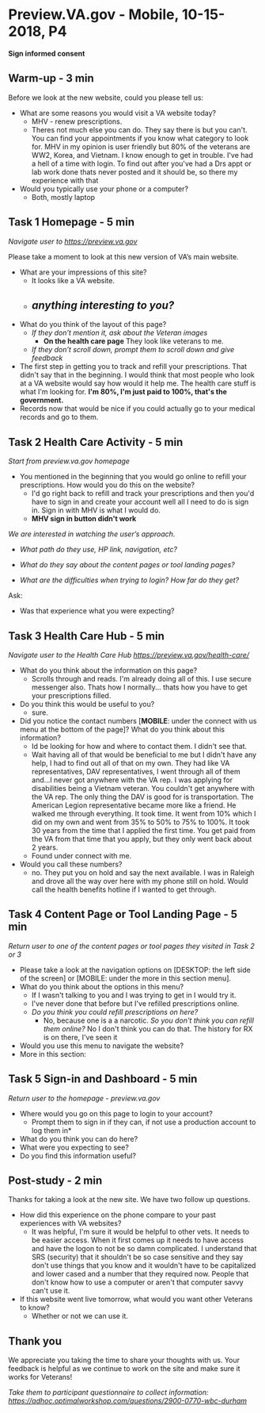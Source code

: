 # Preview.VA.gov - Mobile, 10-15-2018, P4


**Sign informed consent**

## Warm-up - 3 min

Before we look at the new website, could you please tell us:

- What are some reasons you would visit a VA website today?
  - MHV - renew prescriptions.
  - Theres not much else you can do. They say there is but you can't. You can find your appointments if you know what category to look for. MHV in my opinion is user friendly but 80% of the veterans are WW2, Korea, and Vietnam. I know enough to get in trouble. I've had a hell of a time with login. To find out after you've had a Drs appt or lab work done thats never posted and it should be, so there my experience with that
- Would you typically use your phone or a computer?
  - Both, mostly laptop

## Task 1 Homepage - 5 min

*Navigate user to* *https://preview.va.gov*

Please take a moment to look at this new version of VA’s main website.

- What are your impressions of this site?
  - It looks like a VA website.
  - *anything interesting to you?*
    -
- What do you think of the layout of this page?
  - *If they don’t mention it, ask about the Veteran images*
    - **On the health care page** They look like veterans to me.
  - *If they don’t scroll down, prompt them to scroll down and give feedback*
- The first step in getting you to track and refill your prescriptions. That didn't say that in the beginning. I would think that most people who look at a VA website would say how would it help me. The health care stuff is what I'm looking for. **I'm 80%, I'm just paid to 100%, that's the government.**
- Records now that would be nice if you could actually go to your medical records and go to them.

## Task 2 Health Care Activity - 5 min

*Start from preview.va.gov homepage*

- You mentioned in the beginning that you would go online to refill your prescriptions. How would you do this on the website?
  - I'd go right back to refill and track your prescriptions and then you'd have to sign in and create your account well all I need to do is sign in. Sign in with MHV is what I would do.
  - **MHV sign in button didn't work**

*We are interested in watching the user’s approach.*

- *What path do they use, HP link, navigation, etc?*

- *What do they say about the content pages or tool landing pages?*

- *What are the difficulties when trying to login? How far do they get?*



Ask:

- Was that experience what you were expecting?

## Task 3 Health Care Hub - 5 min

*Navigate user to the Health Care Hub* *https://preview.va.gov/health-care/*

- What do you think about the information on this page?
  - Scrolls through and reads. I'm already doing all of this. I use secure messenger also. Thats how I normally... thats how you have to get your prescriptions filled.  
- Do you think this would be useful to you?
  - sure.
- Did you notice the contact numbers [**MOBILE**: under the connect with us menu at the bottom of the page]? What do you think about this information?
  - Id be looking for how and where to contact them. I didn't see that.
  - Wait having all of that would be beneficial to me but I didn't have any help, I had to find out all of that on my own. They had like VA representatives, DAV representatives, I went through all of them and...I never got anywhere with the VA rep. I was applying for disabilities being a Vietnam veteran. You couldn't get anywhere with the VA rep. The only thing the DAV is good for is transportation. The American Legion representative became more like a friend. He walked me through everything. It took time. It went from 10% which I did on my own and went from 35% to 50% to 75% to 100%. It took 30 years from the time that I applied the first time. You get paid from the VA from that time that you apply, but they only went back about 2 years.
  - Found under connect with me.
- Would you call these numbers?
  - no. They put you on hold and say the next available. I was in Raleigh and drove all the way over here with my phone still on hold. Would call the health benefits hotline if I wanted to get through.  

## Task 4 Content Page or Tool Landing Page - 5 min

*Return user to one of the content pages or tool pages they visited in Task 2 or 3*

- Please take a look at the navigation options on [DESKTOP: the left side of the screen] or [MOBILE: under the more in this section menu].   
- What do you think about the options in this menu?
  - If I wasn't talking to you and I was trying to get in I would try it.
  - I've never done that before but I've refilled prescriptions online.
  - *Do you think you could refill prescriptions on here?*
    - No, because one is a a narcotic. *So you don't think you can refill them online?* No I don't think you can do that. The history for RX is on there, I've seen it
- Would you use this menu to navigate the website?
- More in this section:

## Task 5 Sign-in and Dashboard - 5 min

*Return user to the homepage -  preview.va.gov*

- Where would you go on this page to login to your account?
  - Prompt them to sign in if they can, if not use a production account to log them in*
- What do you think you can do here?
- What were you expecting to see?
- Do you find this information useful?

## Post-study - 2 min

Thanks for taking a look at the new site. We have two follow up questions.

- How did this experience on the phone compare to your past experiences with VA websites?
  - It was helpful, I'm sure it would be helpful to other vets. It needs to be easier access. When it first comes up it needs to have access and have the logon to not be so damn complicated. I understand that SRS (security) that it shouldn't be so case sensitive and they say don't use things that you know and it wouldn't have to be capitalized and lower cased and a number that they required now. People that don't know how to use a computer or aren't that computer savvy can't use it.
- If this website went live tomorrow, what would you want other Veterans to know?
  - Whether or not we can use it.

## Thank you

We appreciate you taking the time to share your thoughts with us. Your feedback is helpful as we continue to work on the site and make sure it works for Veterans!

*Take them to participant questionnaire to collect information: https://adhoc.optimalworkshop.com/questions/2900-0770-wbc-durham*
